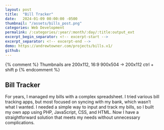 ```yaml
---
layout: post
title:  "Bill Tracker"
date:   2024-01-09 00:00:00 -0500
thumbnail: "/assets/bills_post.png"
categories: Web Development
permalink: /:categories/:year/:month/:day/:title:output_ext
excerpt_begin_separator: <!-- excerpt-start -->
excerpt_separator: <!-- excerpt-end -->
demo: https://andrewtowner.com/projects/bills.v1/
github:
---
```

{% comment %} 
    Thumbnails are 200x112, 16:9
    900x504 -> 200x112 ctrl + shift p
{% endcomment %}

## Bill Tracker
<!-- excerpt-start -->
For years, I managed my bills with a complex spreadsheet. I tried various bill tracking apps, but most focused on syncing with my bank, which wasn’t what I wanted. I needed a simple way to input and track my bills, so I built my own app using PHP, JavaScript, CSS, and HTML. Now I have a straightforward solution that meets my needs without unnecessary complications.<!-- excerpt-end -->